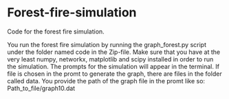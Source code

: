 # Forest-fire-simulation
Code for the forest fire simulation.

You run the forest fire simulation by running the graph_forest.py script under the folder named code in the Zip-file. Make sure that you have at the very least numpy, networkx, matplotlib and scipy installed in order to run the simulation. The prompts for the simulation will appear in the terminal. If file is chosen in the promt to generate the graph, there are files in the folder called data. You provide the path of the graph file in the promt like so: Path_to_file/graph10.dat

